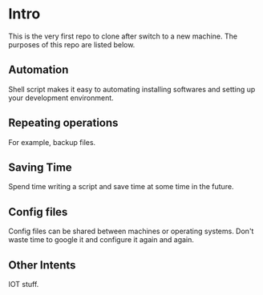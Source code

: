 # Intro

This is the very first repo to clone after switch to a new machine. The purposes of this repo are listed below.

## Automation

Shell script makes it easy to automating installing softwares and setting up your development environment. 

## Repeating operations

For example, backup files.

## Saving Time

Spend time writing a script and save time at some time in the future.

## Config files

Config files can be shared between machines or operating systems. Don't waste time to google it and configure it again and again.

## Other Intents

IOT stuff.

